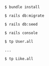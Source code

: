 ~~~~~~~~~~~~~~~~~~~~
$ bundle install

$ rails db:migrate

$ rails db:seed

$ rails console

$ tp User.all

...

$ tp Like.all
~~~~~~~~~~~~~~~~~~~~

